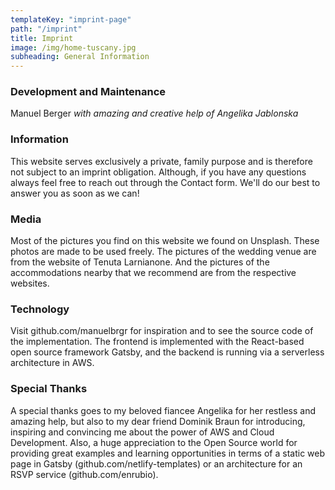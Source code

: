 ```yaml
---
templateKey: "imprint-page"
path: "/imprint"
title: Imprint
image: /img/home-tuscany.jpg
subheading: General Information
---
```


### Development and Maintenance

Manuel Berger _with amazing and creative help of Angelika Jablonska_

### Information

This website serves exclusively a private, family purpose and is therefore not subject to an imprint obligation. Although, if you have any questions always feel free to reach out through the Contact form. We'll do our best to answer you as soon as we can!

### Media

Most of the pictures you find on this website we found on Unsplash. These photos are made to be used freely. The pictures of the wedding venue are from the website of Tenuta Larnianone. And the pictures of the accommodations nearby that we recommend are from the respective websites.

### Technology

Visit github.com/manuelbrgr for inspiration and to see the source code of the implementation. The frontend is implemented with the React-based open source framework Gatsby, and the backend is running via a serverless architecture in AWS.

### Special Thanks

A special thanks goes to my beloved fiancee Angelika for her restless and amazing help, but also to my dear friend Dominik Braun for introducing, inspiring and convincing me about the power of AWS and Cloud Development. Also, a huge appreciation to the Open Source world for providing great examples and learning opportunities in terms of a static web page in Gatsby (github.com/netlify-templates) or an architecture for an RSVP service (github.com/enrubio).

